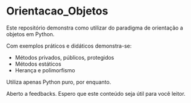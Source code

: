 <h1>Orientacao_Objetos</h1>

Este repositório demonstra como utilizar do paradigma de orientação a objetos em Python.

Com exemplos práticos e didáticos demonstra-se:
- Métodos privados, públicos, protegidos
- Métodos estáticos
- Herança e polimorfismo

Utiliza apenas Python puro, por enquanto.

Aberto a feedbacks. Espero que este conteúdo seja útil para você leitor.
